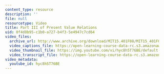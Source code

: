 ```yaml
---
content_type: resource
description: ''
file: null
resourcetype: Video
title: Part III of Present Value Relations
uid: 0f4d8b95-c1b0-a727-b4f3-5e4947c7cd64
video_files:
  archive_url: http://www.archive.org/download/MIT15.401F08/MIT15_401F08_ses04_300k.mp4
  video_captions_file: https://open-learning-course-data-rc.s3.amazonaws.com/15-401-finance-theory-i-fall-2008/86cab1d4f1fa5cfa9a582a9157501d27_hyc8h5T76BE.vtt
  video_thumbnail_file: https://img.youtube.com/vi/hyc8h5T76BE/default.jpg
  video_transcript_file: https://open-learning-course-data-rc.s3.amazonaws.com/15-401-finance-theory-i-fall-2008/662ee1eea050b0198db10282f6935656_hyc8h5T76BE.pdf
video_metadata:
  youtube_id: hyc8h5T76BE
---
```

